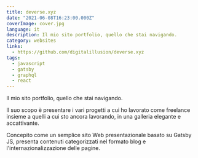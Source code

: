 ```yaml
---
title: deverse.xyz
date: "2021-06-08T16:23:00.000Z"
coverImage: cover.jpg
language: it
description: Il mio sito portfolio, quello che stai navigando.
category: websites
links:
  - https://github.com/digitalillusion/deverse.xyz
tags:
  - javascript
  - gatsby
  - graphql
  - react
---
```


Il mio sito portfolio, quello che stai navigando.

Il suo scopo è presentare i vari progetti a cui ho lavorato come freelance insieme a quelli a cui sto ancora lavorando, in una galleria elegante e accattivante.

Concepito come un semplice sito Web presentazionale basato su Gatsby JS, presenta contenuti categorizzati nel formato blog e l'internazionalizzazione delle pagine. 